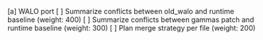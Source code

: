 [a] WALO port
[ ] Summarize conflicts between old_walo and runtime baseline (weight: 400)
[ ] Summarize conflicts between gammas patch and runtime baseline (weight: 300)
[ ] Plan merge strategy per file (weight: 200)
